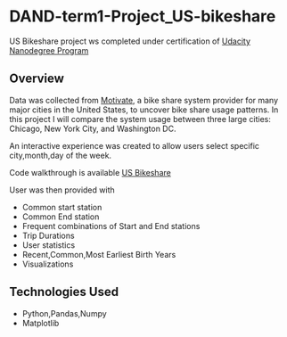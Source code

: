 # DAND-term1-Project_US-bikeshare

US Bikeshare project ws completed under certification of [Udacity Nanodegree Program](https://classroom.udacity.com)

## Overview

Data was collected from [Motivate](https://www.motivateco.com/), a bike share system provider for many major cities in the United States, to uncover bike share usage patterns. In this project I will compare the system usage between three large cities: Chicago, New York City, and Washington DC.

An interactive experience was created to allow users select specific city,month,day of the week.

Code walkthrough is available [US Bikeshare](https://github.com/pooja2512/DAND-term1_project_US-bikeshare/blob/master/Explore_US_Bikeshare.ipynb)

User was then provided with 

- Common start station
- Common End station
- Frequent combinations of Start and End stations
- Trip Durations
- User statistics
- Recent,Common,Most Earliest Birth Years
- Visualizations

## Technologies Used
- Python,Pandas,Numpy
- Matplotlib



